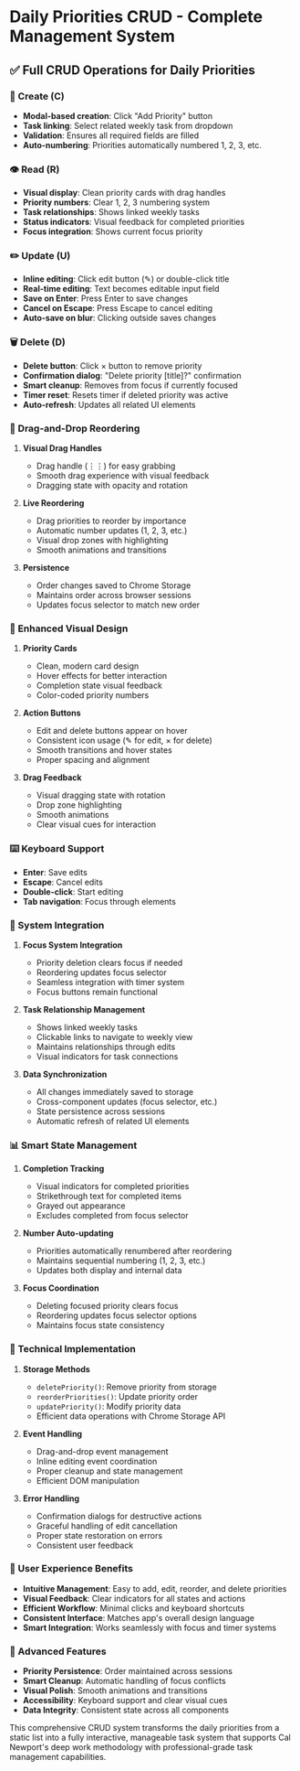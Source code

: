 # Daily Priorities CRUD - Complete Management System

## ✅ **Full CRUD Operations for Daily Priorities**

### **📝 Create (C)**
- **Modal-based creation**: Click "Add Priority" button
- **Task linking**: Select related weekly task from dropdown
- **Validation**: Ensures all required fields are filled
- **Auto-numbering**: Priorities automatically numbered 1, 2, 3, etc.

### **👁️ Read (R)**
- **Visual display**: Clean priority cards with drag handles
- **Priority numbers**: Clear 1, 2, 3 numbering system
- **Task relationships**: Shows linked weekly tasks
- **Status indicators**: Visual feedback for completed priorities
- **Focus integration**: Shows current focus priority

### **✏️ Update (U)**
- **Inline editing**: Click edit button (✎) or double-click title
- **Real-time editing**: Text becomes editable input field
- **Save on Enter**: Press Enter to save changes
- **Cancel on Escape**: Press Escape to cancel editing
- **Auto-save on blur**: Clicking outside saves changes

### **🗑️ Delete (D)**
- **Delete button**: Click × button to remove priority
- **Confirmation dialog**: "Delete priority [title]?" confirmation
- **Smart cleanup**: Removes from focus if currently focused
- **Timer reset**: Resets timer if deleted priority was active
- **Auto-refresh**: Updates all related UI elements

### **🔄 Drag-and-Drop Reordering**

1. **Visual Drag Handles**
   - Drag handle (⋮⋮) for easy grabbing
   - Smooth drag experience with visual feedback
   - Dragging state with opacity and rotation

2. **Live Reordering**
   - Drag priorities to reorder by importance
   - Automatic number updates (1, 2, 3, etc.)
   - Visual drop zones with highlighting
   - Smooth animations and transitions

3. **Persistence**
   - Order changes saved to Chrome Storage
   - Maintains order across browser sessions
   - Updates focus selector to match new order

### **🎨 Enhanced Visual Design**

1. **Priority Cards**
   - Clean, modern card design
   - Hover effects for better interaction
   - Completion state visual feedback
   - Color-coded priority numbers

2. **Action Buttons**
   - Edit and delete buttons appear on hover
   - Consistent icon usage (✎ for edit, × for delete)
   - Smooth transitions and hover states
   - Proper spacing and alignment

3. **Drag Feedback**
   - Visual dragging state with rotation
   - Drop zone highlighting
   - Smooth animations
   - Clear visual cues for interaction

### **⌨️ Keyboard Support**

- **Enter**: Save edits
- **Escape**: Cancel edits
- **Double-click**: Start editing
- **Tab navigation**: Focus through elements

### **🔗 System Integration**

1. **Focus System Integration**
   - Priority deletion clears focus if needed
   - Reordering updates focus selector
   - Seamless integration with timer system
   - Focus buttons remain functional

2. **Task Relationship Management**
   - Shows linked weekly tasks
   - Clickable links to navigate to weekly view
   - Maintains relationships through edits
   - Visual indicators for task connections

3. **Data Synchronization**
   - All changes immediately saved to storage
   - Cross-component updates (focus selector, etc.)
   - State persistence across sessions
   - Automatic refresh of related UI elements

### **📊 Smart State Management**

1. **Completion Tracking**
   - Visual indicators for completed priorities
   - Strikethrough text for completed items
   - Grayed out appearance
   - Excludes completed from focus selector

2. **Number Auto-updating**
   - Priorities automatically renumbered after reordering
   - Maintains sequential numbering (1, 2, 3, etc.)
   - Updates both display and internal data

3. **Focus Coordination**
   - Deleting focused priority clears focus
   - Reordering updates focus selector options
   - Maintains focus state consistency

### **🔧 Technical Implementation**

1. **Storage Methods**
   - `deletePriority()`: Remove priority from storage
   - `reorderPriorities()`: Update priority order
   - `updatePriority()`: Modify priority data
   - Efficient data operations with Chrome Storage API

2. **Event Handling**
   - Drag-and-drop event management
   - Inline editing event coordination
   - Proper cleanup and state management
   - Efficient DOM manipulation

3. **Error Handling**
   - Confirmation dialogs for destructive actions
   - Graceful handling of edit cancellation
   - Proper state restoration on errors
   - Consistent user feedback

### **🎯 User Experience Benefits**

- **Intuitive Management**: Easy to add, edit, reorder, and delete priorities
- **Visual Feedback**: Clear indicators for all states and actions
- **Efficient Workflow**: Minimal clicks and keyboard shortcuts
- **Consistent Interface**: Matches app's overall design language
- **Smart Integration**: Works seamlessly with focus and timer systems

### **🚀 Advanced Features**

- **Priority Persistence**: Order maintained across sessions
- **Smart Cleanup**: Automatic handling of focus conflicts
- **Visual Polish**: Smooth animations and transitions
- **Accessibility**: Keyboard support and clear visual cues
- **Data Integrity**: Consistent state across all components

This comprehensive CRUD system transforms the daily priorities from a static list into a fully interactive, manageable task system that supports Cal Newport's deep work methodology with professional-grade task management capabilities.